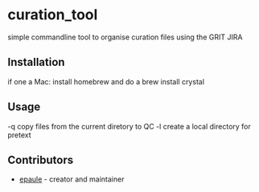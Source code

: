 # curation_tool

simple commandline tool to organise curation files using the GRIT JIRA

## Installation

if one a Mac: install homebrew and do a brew install crystal

## Usage

-q copy files from the current diretory to QC
-l create a local directory for pretext

## Contributors

- [epaule](https://github.com/epaule) - creator and maintainer
